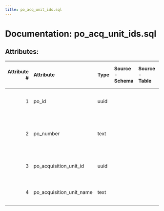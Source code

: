 ```yaml
---
title: po_acq_unit_ids.sql
---
```

# Documentation: po_acq_unit_ids.sql

## Attributes:

|   Attribute # | Attribute                | Type   | Source - Schema   | Source - Table   | Source - Attribute   | Source - Type   | Source - Multiple values   | Aggregation   | Description                                       | Notes   |
|--------------:|:-------------------------|:-------|:------------------|:-----------------|:---------------------|:----------------|:---------------------------|:--------------|:--------------------------------------------------|:--------|
|             1 | po_id                    | uuid   |                   |                  |                      |                 |                            |               | UUID of this purchase order                       |         |
|             2 | po_number                | text   |                   |                  |                      |                 |                            |               | human readable ID assigned to this purchase order |         |
|             3 | po_acquisition_unit_id   | uuid   |                   |                  |                      |                 |                            |               | UUID of this acquisitions unit record             |         |
|             4 | po_acquisition_unit_name | text   |                   |                  |                      |                 |                            |               | Name for this acquisitions unit                   |         |